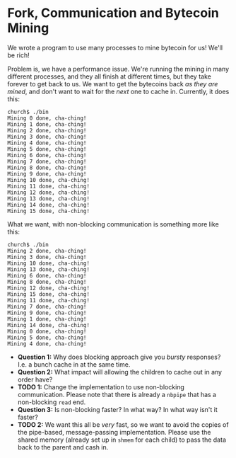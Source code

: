 # Fork, Communication and Bytecoin Mining

We wrote a program to use many processes to mine bytecoin for us!
We'll be rich!

Problem is, we have a performance issue.
We're running the mining in many different processes, and they all finish at different times, but they take forever to get back to us.
We want to get the bytecoins back *as they are mined*, and don't want to wait for the *next* one to cache in.
Currently, it does this:

```
church$ ./bin
Mining 0 done, cha-ching!
Mining 1 done, cha-ching!
Mining 2 done, cha-ching!
Mining 3 done, cha-ching!
Mining 4 done, cha-ching!
Mining 5 done, cha-ching!
Mining 6 done, cha-ching!
Mining 7 done, cha-ching!
Mining 8 done, cha-ching!
Mining 9 done, cha-ching!
Mining 10 done, cha-ching!
Mining 11 done, cha-ching!
Mining 12 done, cha-ching!
Mining 13 done, cha-ching!
Mining 14 done, cha-ching!
Mining 15 done, cha-ching!
```

What we want, with non-blocking communication is something more like this:
```
church$ ./bin
Mining 2 done, cha-ching!
Mining 3 done, cha-ching!
Mining 10 done, cha-ching!
Mining 13 done, cha-ching!
Mining 6 done, cha-ching!
Mining 8 done, cha-ching!
Mining 12 done, cha-ching!
Mining 15 done, cha-ching!
Mining 11 done, cha-ching!
Mining 7 done, cha-ching!
Mining 9 done, cha-ching!
Mining 1 done, cha-ching!
Mining 14 done, cha-ching!
Mining 0 done, cha-ching!
Mining 5 done, cha-ching!
Mining 4 done, cha-ching!
```

- **Question 1:**
	Why does blocking approach give you *bursty* responses?
	I.e. a bunch cache in at the same time.
- **Question 2:**
	What impact will allowing the children to cache out in any order have?
- **TODO 1:**
	Change the implementation to use non-blocking communication.
	Please note that there is already a `nbpipe` that has a non-blocking `read` end.
- **Question 3:**
	Is non-blocking faster?
	In what way?
	In what way isn't it faster?
- **TODO 2:**
	We want this all be *very* fast, so we want to avoid the copies of the pipe-based, message-passing implementation.
	Please use the shared memory (already set up in `shmem` for each child) to pass the data back to the parent and cash in.
